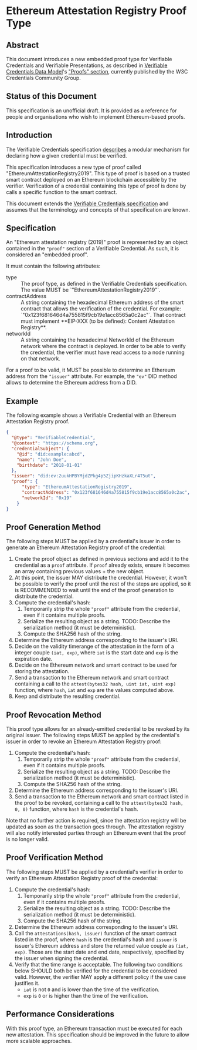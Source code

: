 # Ethereum Attestation Registry Proof Type

## Abstract

This document introduces a new embedded proof type for Verifiable Credentials and Verifiable Presentations, as described in [Verifiable Credentials Data Model](https://w3c.github.io/vc-data-model/)'s ["Proofs" section](https://w3c.github.io/vc-data-model/#proofs-signatures), currently published by the W3C Credentials Community Group.

## Status of this Document
This specification is an unofficial draft. It is provided as a reference for people and organisations who wish to implement Ethereum-based proofs.

## Introduction

The Verifiable Credentials specification [describes](https://w3c.github.io/vc-data-model/#proofs-signatures) a modular mechanism for declaring how a given credential must be verified.

This specification introduces a new type of proof called "EthereumAttestationRegistry2019". This type of proof is based on a trusted smart contract deployed on an Ethereum blockchain accessible by the verifier. Verification of a credential containing this type of proof is done by calls a specific function to the smart contract.

This document extends the [Verifiable Credentials specification](https://w3c.github.io/vc-data-model/) and assumes that the terminology and concepts of that specification are known.

## Specification

An "Ethereum attestation registry (2019)" proof is represented by an object contained in the `"proof"` section of a Verifiable Credential. As such, it is considered an "embedded proof".

It must contain the following attributes:

<dl>
  <dt>type</dt>
  <dd>The proof type, as defined in the Verifiable Credentials specification. The value MUST be `"EthereumAttestationRegistry2019"`.</dd>

  <dt>contractAddress</dt>
  <dd>A string containing the hexadecimal Ethereum address of the smart contract that allows the verification of the credential. For example: `"0x123f681646d4a755815f9cb19e1acc8565a0c2ac"`. That contract must implement **EIP-XXX (to be defined): Content Attestation Registry**.</dd>

  <dt>networkId</dt>
  <dd>A string containing the hexadecimal NetworkId of the Ethereum network where the contract is deployed. In order to be able to verify the credential, the verifier must have read access to a node running on that network.</dd>
</dl>

For a proof to be valid, it MUST be possible to determine an Ethereum address from the `"issuer"` attribute. For example, the `"ev"` DID method allows to determine the Ethereum address from a DID.

## Example

The following example shows a Verifiable Credential with an Ethereum Attestation Registry proof.

```json
{
  "@type": "VerifiableCredential",
  "@context": "https://schema.org",
  "credentialSubject": {
    "@id": "did:example:abcd",
    "name": "John Doe",
    "birthdate": "2018-01-01"
  },
  "issuer": "did:ev:2uukHPBYMjdZPkg4p5ZjipKHzkaXLr4T5ut",
  "proof": {
      "type": "EthereumAttestationRegistry2019",
      "contractAddress": "0x123f681646d4a755815f9cb19e1acc8565a0c2ac",
      "networkId": "0x19"
    }
}
```

## Proof Generation Method

The following steps MUST be applied by a credential's issuer in order to generate an Ethereum Attestation Registry proof of the credential:
1. Create the proof object as defined in previous sections and add it to the credential as a `proof` attribute. If `proof` already exists, ensure it becomes an array containing previous values + the new object.
2. At this point, the issuer MAY distribute the credential. However, it won't be possible to verify the proof until the rest of the steps are applied, so it is RECOMMENDED to wait until the end of the proof generation to distribute the credential.
3. Compute the credential's hash:
   1. Temporarily strip the whole `"proof"` attribute from the credential, even if it contains multiple proofs.
   2. Serialize the resulting object as a string. TODO: Describe the serialization method (it must be deterministic).
   3. Compute the SHA256 hash of the string.
4. Determine the Ethereum address corresponding to the issuer's URI.
5. Decide on the validity timerange of the attestation in the form of a integer couple `(iat, exp)`, where `iat` is the start date and `exp` is the expiration date.
6. Decide on the Ethereum network and smart contract to be used for storing the attestation.
7. Send a transaction to the Ethereum network and smart contract containing a call to the `attest(bytes32 hash, uint iat, uint exp)` function, where `hash`, `iat` and `exp` are the values computed above.
9. Keep and distribute the resulting credential.

## Proof Revocation Method

This proof type allows for an already-emitted credential to be revoked by its original issuer. The following steps MUST be applied by the credential's issuer in order to revoke an Ethereum Attestation Registry proof:

1. Compute the credential's hash:
    1. Temporarily strip the whole `"proof"` attribute from the credential, even if it contains multiple proofs.
    2. Serialize the resulting object as a string. TODO: Describe the serialization method (it must be deterministic).
    3. Compute the SHA256 hash of the string.
2. Determine the Ethereum address corresponding to the issuer's URI.
3. Send a transaction to the Ethereum network and smart contract listed in the proof to be revoked, containing a call to the `attest(bytes32 hash, 0, 0)` function, where `hash` is the credential's hash.

Note that no further action is required, since the attestation registry will be updated as soon as the transaction goes through. The attestation registry will also notify interested parties through an Ethereum event that the proof is no longer valid.

## Proof Verification Method

The following steps MUST be applied by a credential's verifier in order to verify an Ethereum Attestation Registry proof of the credential:

1. Compute the credential's hash:
    1. Temporarily strip the whole `"proof"` attribute from the credential, even if it contains multiple proofs.
    2. Serialize the resulting object as a string. TODO: Describe the serialization method (it must be deterministic).
    3. Compute the SHA256 hash of the string.
2. Determine the Ethereum address corresponding to the issuer's URI.
3. Call the `attestations(hash, issuer)` function of the smart contract listed in the proof, where `hash` is the credential's hash and `issuer` is issuer's Ethereum address and store the returned value couple as `(iat, exp)`. Those are the start date and end date, respectively, specified by the issuer when signing the credential.
4. Verify that the time range is acceptable. The following two conditions below SHOULD both be verified for the credential to be considered valid. However, the verifier MAY apply a different policy if the use case justifies it.
    - `iat` is not `0` and is lower than the time of the verification.
    - `exp` is `0` or is higher than the time of the verification.

## Performance Considerations

With this proof type, an Ethereum transaction must be executed for each new attestation. This specification should be improved in the future to allow more scalable approaches.